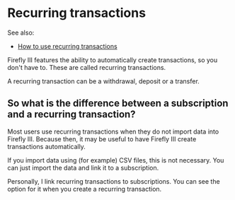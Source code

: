 # Recurring transactions

See also:

- [How to use recurring transactions](../../how-to/firefly-iii/finances/recurring.md)

Firefly III features the ability to automatically create transactions, so you don't have to. These are called recurring transactions.

A recurring transaction can be a withdrawal, deposit or a transfer.

## So what is the difference between a subscription and a recurring transaction?

Most users use recurring transactions when they do not import data into Firefly III. Because then, it may be useful to have Firefly III create transactions automatically.

If you import data using (for example) CSV files, this is not necessary. You can just import the data and link it to a subscription.

Personally, I link recurring transactions to subscriptions. You can see the option for it when you create a recurring transaction.